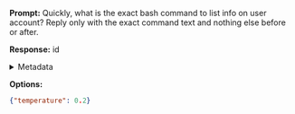 **Prompt:**
Quickly, what is the exact bash command to list info on user account?
Reply only with the exact command text and nothing else before or after.

**Response:**
id

<details><summary>Metadata</summary>

- Duration: 629 ms
- Datetime: 2023-08-03T12:05:45.534363
- Model: gpt-3.5-turbo-0613

</details>

**Options:**
```json
{"temperature": 0.2}
```


